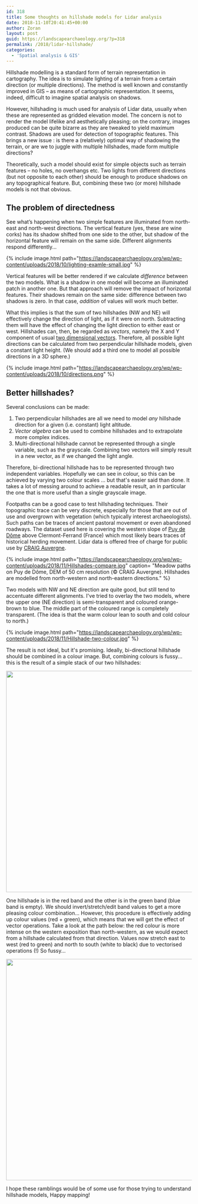 ```yaml
---
id: 318
title: Some thoughts on hillshade models for Lidar analysis
date: 2018-11-10T20:41:45+00:00
author: Zoran
layout: post
guid: https://landscapearchaeology.org/?p=318
permalink: /2018/lidar-hillshade/
categories:
  - 'Spatial analysis & GIS'
---
```


Hillshade modelling is a standard form of terrain representation in cartography. The idea is to simulate lighting of a terrain from a certain direction (or multiple directions). The method is well known and constantly improved in GIS – as means of cartographic representation. It seems, indeed, difficult to imagine spatial analysis on shadows.

However, hillshading is much used for analysis of Lidar data, usually when these are represented as gridded elevation model. The concern is not to render the model lifelike and aesthetically pleasing; on the contrary, images produced can be quite bizarre as they are tweaked to yield maximum contrast. Shadows are used for detection of topographic features. This brings a new issue : is there a (relatively) optimal way of shadowing the terrain, or are we to juggle with multiple hillshades, made form multiple directions?

Theoretically, such a model should exist for simple objects such as terrain features – no holes, no overhangs etc. Two lights from different directions (but not opposite to each other) should be enough to produce shadows on any topographical feature. But, combining these two (or more) hillshade models is not that obvious.

## The problem of directedness

See what’s happening when two simple features are illuminated from north-east and north-west directions. The vertical feature (yes, these are wine corks) has its shadow shifted from one side to the other, but shadow of the horizontal feature will remain on the same side. Different alignments respond differently...

{% include image.html path="https://landscapearchaeology.org/wp/wp-content/uploads/2018/10/lighting-examle-small.jpg" %}

Vertical features will be better rendered if we calculate *difference* between the two models. What is a shadow in one model will become an illuminated patch in another one. But that approach will remove the impact of horizontal features. Their shadows remain on the same side: difference between two shadows is zero. In that case, *addition* of values will work much better.

What this implies is that the sum of two hillshades (NW and NE) will effectively change the direction of light, as if it were on north. Subtracting them will have the effect of changing the light direction to either east or west. Hillshades can, then, be regarded as *vectors*, namely the X and Y component of usual [two dimensional vectors](https://www.mathsisfun.com/algebra/vectors.html). Therefore, all possible light directions can be calculated from two perpendicular hillshade models, given a constant light height. (We should add a third one to model all possible directions in a 3D sphere.)

{% include image.html path="https://landscapearchaeology.org/wp/wp-content/uploads/2018/10/directions.png" %}

## Better hillshades?

Several conclusions can be made:

1. Two perpendicular hillshades are all we need to model *any* hillshade direction for a given (i.e. constant) light altitude.
2. *Vector algebra* can be used to combine hillshades and to extrapolate more complex indices.
3. Multi-directional hillshade cannot be represented through a single variable, such as the grayscale. Combining two vectors will simply result in a new vector, as if we changed the light angle.

Therefore, bi-directional hillshade has to be represented through two independent variables. Hopefully we can see in colour, so this can be achieved by varying two colour scales ... but that's easier said than done. It takes a lot of messing around to achieve a readable result, an in particular the one that is more useful than a single grayscale image.

Footpaths can be a good case to test hillshading techniques. Their topographic trace can be very discrete, especially for those that are out of use and overgrown with vegetation (which typically interest archaeologists). Such paths can be traces of ancient pastoral movement or even abandoned roadways. The dataset used here is covering the western slope of [Puy de Dôme](https://en.wikipedia.org/wiki/Puy_de_D%C3%B4me) above Clermont-Ferrand (France) which most likely bears traces of historical herding movement. Lidar data is offered free of charge for public use by [CRAIG Auvergne](https://ids.craig.fr/geocat/srv/fre/catalog.search;jsessionid=57CD10A46E50C09A80B868A736FF9FF4#/metadata/29bdef03-c163-4be1-8804-f16ee2cca3c9).   

{% include image.html path="https://landscapearchaeology.org/wp/wp-content/uploads/2018/11/Hillshades-compare.jpg"
caption= "Meadow paths on Puy de Dôme, DEM of 50 cm resolution (© CRAIG Auvergne). Hillshades are modelled from north-western and north-eastern directions." %}

Two models with NW and NE direction are quite good, but still tend to accentuate different alignments. I've tried to overlay the two models, where the upper one (NE direction) is semi-transparent and coloured orange-brown to blue. The middle part of the coloured range is completely transparent. (The idea is that the warm colour lean to south and cold colour to north.) 

{% include image.html path="https://landscapearchaeology.org/wp/wp-content/uploads/2018/11/Hillshade-two-colour.jpg" %}

The result is not ideal, but it's promising. Ideally, bi-directional hillshade should be combined in a colour image. But, combining colours is fussy... this is the result of a simple stack of our two hillshades:

<a href="https://landscapearchaeology.org/wp/wp-content/uploads/2018/11/Hillshade-RGB.jpg"><img src="https://landscapearchaeology.org/wp/wp-content/uploads/2018/11/Hillshade-RGB.jpg" alt="" width="662" height="600" class="aligncenter size-full wp-image-364" /></a>

One hillshade is in the red band and the other is in the green band (blue band is empty). We should invert/stretch/edit band values to get a more pleasing colour combination... However, this procedure is effectively adding up colour values (red + green), which means that we will get the effect of vector operations. Take a look at the path below: the red colour is more intense on the western exposition than north-western, as we would expect from a hillshade calculated from that direction. Values now stretch east to west (red to green) and north to south (white to black) due to vectorised operations (!) So fussy...  

<a href="https://landscapearchaeology.org/wp/wp-content/uploads/2018/11/Hillshade-RGB-sink.jpg"><img src="https://landscapearchaeology.org/wp/wp-content/uploads/2018/11/Hillshade-RGB-sink.jpg" alt="" width="662" height="600" class="aligncenter size-full wp-image-364" /></a>

I hope these ramblings would be of some use for those trying to understand hillshade models,
Happy mapping!